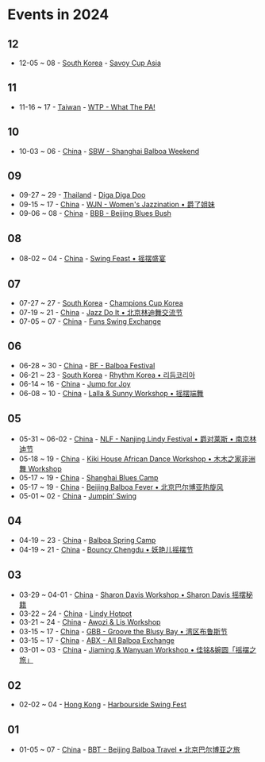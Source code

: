 # Events in 2024
## 12

- 12-05 ~ 08 - [South Korea](ko_KR/index.md) - [Savoy Cup Asia](ko_KR/savoy-cup-asia.md)

## 11

- 11-16 ~ 17 - [Taiwan](zh_TW/index.md) - [WTP - What The PA!](zh_TW/what-the-pa.md)

## 10

- 10-03 ~ 06 - [China](zh_CN/index.md) - [SBW - Shanghai Balboa Weekend](zh_CN/shanghai-balboa-weekend.md)

## 09

- 09-27 ~ 29 - [Thailand](th_TH/index.md) - [Diga Diga Doo](th_TH/diga-diga-doo.md)
- 09-15 ~ 17 - [China](zh_CN/index.md) - [WJN - Women's Jazzination • 爵了姐妹](zh_CN/womens-jazzination.md)
- 09-06 ~ 08 - [China](zh_CN/index.md) - [BBB - Beijing Blues Bush](zh_CN/beijing-blues-bush.md)

## 08

- 08-02 ~ 04 - [China](zh_CN/index.md) - [Swing Feast • 摇摆盛宴](zh_CN/swing-feast.md)

## 07

- 07-27 ~ 27 - [South Korea](ko_KR/index.md) - [Champions Cup Korea](ko_KR/champions-cup-korea.md)
- 07-19 ~ 21 - [China](zh_CN/index.md) - [Jazz Do It • 北京林迪舞交流节](zh_CN/jazz-do-it.md)
- 07-05 ~ 07 - [China](zh_CN/index.md) - [Funs Swing Exchange](zh_CN/funs-swing-exchange.md)

## 06

- 06-28 ~ 30 - [China](zh_CN/index.md) - [BF - Balboa Festival](zh_CN/balboa-festival.md)
- 06-21 ~ 23 - [South Korea](ko_KR/index.md) - [Rhythm Korea • 리듬코리아](ko_KR/rhythm-korea.md)
- 06-14 ~ 16 - [China](zh_CN/index.md) - [Jump for Joy](zh_CN/jump-for-joy.md)
- 06-08 ~ 10 - [China](zh_CN/index.md) - [Lalla & Sunny Workshop • 摇摆端舞](zh_CN/dali-lalla-n-sunny-workshop.md)

## 05

- 05-31 ~ 06-02 - [China](zh_CN/index.md) - [NLF - Nanjing Lindy Festival • 爵对莱斯 • 南京林迪节](zh_CN/nanjing-lindy-festival.md)
- 05-18 ~ 19 - [China](zh_CN/index.md) - [Kiki House African Dance Workshop • 木木之家非洲舞 Workshop](zh_CN/xiamen-kiki-house-african-dance-workshop.md)
- 05-17 ~ 19 - [China](zh_CN/index.md) - [Shanghai Blues Camp](zh_CN/shanghai-blues-camp.md)
- 05-17 ~ 19 - [China](zh_CN/index.md) - [Beijing Balboa Fever • 北京巴尔博亚热旋风](zh_CN/beijing-balboa-fever.md)
- 05-01 ~ 02 - [China](zh_CN/index.md) - [Jumpin’ Swing](zh_CN/jumping-swing.md)

## 04

- 04-19 ~ 23 - [China](zh_CN/index.md) - [Balboa Spring Camp](zh_CN/balboa-spring-camp.md)
- 04-19 ~ 21 - [China](zh_CN/index.md) - [Bouncy Chengdu • 妖艳儿摇摆节](zh_CN/bouncy-chengdu.md)

## 03

- 03-29 ~ 04-01 - [China](zh_CN/index.md) - [Sharon Davis Workshop • Sharon Davis 摇摆秘籍](zh_CN/beijing-sharon-davis-workshop.md)
- 03-22 ~ 24 - [China](zh_CN/index.md) - [Lindy Hotpot](zh_CN/lindy-hotpot.md)
- 03-21 ~ 24 - [China](zh_CN/index.md) - [Awozi & Lis Workshop](zh_CN/xiamen-awozi-n-lis-workshop.md)
- 03-15 ~ 17 - [China](zh_CN/index.md) - [GBB - Groove the Blusy Bay • 湾区布鲁斯节](zh_CN/groove-the-blusy-bay.md)
- 03-15 ~ 17 - [China](zh_CN/index.md) - [ABX - All Balboa Exchange](zh_CN/all-balboa-exchange.md)
- 03-01 ~ 03 - [China](zh_CN/index.md) - [Jiaming & Wanyuan Workshop • 佳铭&婉圆「摇摆之旅」](zh_CN/xiamen-jiaming-n-wanyuan-workshop.md)

## 02

- 02-02 ~ 04 - [Hong Kong](zh_HK/index.md) - [Harbourside Swing Fest](zh_HK/harbourside-swing-fest.md)

## 01

- 01-05 ~ 07 - [China](zh_CN/index.md) - [BBT - Beijing Balboa Travel • 北京巴尔博亚之旅](zh_CN/beijing-balboa-travel.md)

